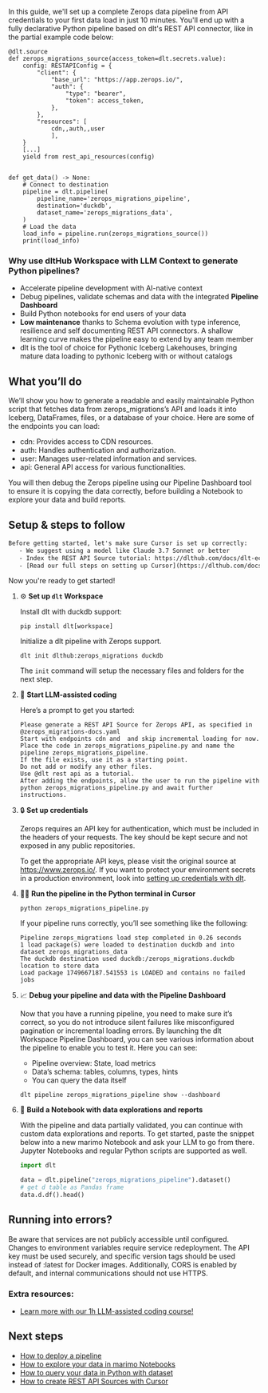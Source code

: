 In this guide, we'll set up a complete Zerops data pipeline from API credentials to your first data load in just 10 minutes. You'll end up with a fully declarative Python pipeline based on dlt's REST API connector, like in the partial example code below:

```python-outcome
@dlt.source
def zerops_migrations_source(access_token=dlt.secrets.value):
    config: RESTAPIConfig = {
        "client": {
            "base_url": "https://app.zerops.io/",
            "auth": {
                "type": "bearer",
                "token": access_token,
            },
        },
        "resources": [
            cdn,,auth,,user
            ],
    }
    [...]
    yield from rest_api_resources(config)


def get_data() -> None:
    # Connect to destination
    pipeline = dlt.pipeline(
        pipeline_name='zerops_migrations_pipeline',
        destination='duckdb',
        dataset_name='zerops_migrations_data', 
    )
    # Load the data
    load_info = pipeline.run(zerops_migrations_source())
    print(load_info) 
```

### Why use dltHub Workspace with LLM Context to generate Python pipelines?

- Accelerate pipeline development with AI-native context
- Debug pipelines, validate schemas and data with the integrated **Pipeline Dashboard**
- Build Python notebooks for end users of your data
- **Low maintenance** thanks to Schema evolution with type inference, resilience and self documenting REST API connectors. A shallow learning curve makes the pipeline easy to extend by any team member
- dlt is the tool of choice for Pythonic Iceberg Lakehouses, bringing mature data loading to pythonic Iceberg with or without catalogs

## What you’ll do

We’ll show you how to generate a readable and easily maintainable Python script that fetches data from zerops_migrations’s API and loads it into Iceberg, DataFrames, files, or a database of your choice. Here are some of the endpoints you can load:

- cdn: Provides access to CDN resources.
- auth: Handles authentication and authorization.
- user: Manages user-related information and services.
- api: General API access for various functionalities.

You will then debug the Zerops pipeline using our Pipeline Dashboard tool to ensure it is copying the data correctly, before building a Notebook to explore your data and build reports.

## Setup & steps to follow

```default
Before getting started, let's make sure Cursor is set up correctly:
   - We suggest using a model like Claude 3.7 Sonnet or better
   - Index the REST API Source tutorial: https://dlthub.com/docs/dlt-ecosystem/verified-sources/rest_api/ and add it to context as **@dlt rest api**
   - [Read our full steps on setting up Cursor](https://dlthub.com/docs/dlt-ecosystem/llm-tooling/cursor-restapi#23-configuring-cursor-with-documentation)
```

Now you're ready to get started!

1. ⚙️ **Set up `dlt` Workspace**
    
    Install dlt with duckdb support:
    ```shell
    pip install dlt[workspace]
    ```

    Initialize a dlt pipeline with Zerops support.
    ```shell
    dlt init dlthub:zerops_migrations duckdb
    ```

    The `init` command will setup the necessary files and folders for the next step.
    
2. 🤠 **Start LLM-assisted coding**
    
    Here’s a prompt to get you started:
    
    ```prompt
    Please generate a REST API Source for Zerops API, as specified in @zerops_migrations-docs.yaml 
    Start with endpoints cdn and  and skip incremental loading for now. 
    Place the code in zerops_migrations_pipeline.py and name the pipeline zerops_migrations_pipeline. 
    If the file exists, use it as a starting point. 
    Do not add or modify any other files. 
    Use @dlt rest api as a tutorial. 
    After adding the endpoints, allow the user to run the pipeline with python zerops_migrations_pipeline.py and await further instructions.
    ```

    
3. 🔒 **Set up credentials** 
    
    Zerops requires an API key for authentication, which must be included in the headers of your requests. The key should be kept secure and not exposed in any public repositories.
    
    To get the appropriate API keys, please visit the original source at https://www.zerops.io/.
    If you want to protect your environment secrets in a production environment, look into [setting up credentials with dlt](https://dlthub.com/docs/walkthroughs/add_credentials).
    
4. 🏃‍♀️ **Run the pipeline in the Python terminal in Cursor**
    
    ```shell
    python zerops_migrations_pipeline.py
    ```
    
    If your pipeline runs correctly, you’ll see something like the following:
    
    ```shell
    Pipeline zerops_migrations load step completed in 0.26 seconds
    1 load package(s) were loaded to destination duckdb and into dataset zerops_migrations_data
    The duckdb destination used duckdb:/zerops_migrations.duckdb location to store data
    Load package 1749667187.541553 is LOADED and contains no failed jobs
    ```
    
5. 📈 **Debug your pipeline and data with the Pipeline Dashboard**

    Now that you have a running pipeline, you need to make sure it’s correct, so you do not introduce silent failures like misconfigured pagination or incremental loading errors. By launching the dlt Workspace Pipeline Dashboard, you can see various information about the pipeline to enable you to test it. Here you can see:
    - Pipeline overview: State, load metrics
    - Data’s schema: tables, columns, types, hints
    - You can query the data itself
    
    ```shell
    dlt pipeline zerops_migrations_pipeline show --dashboard
    ```
    
6. 🐍 **Build a Notebook with data explorations and reports**

    With the pipeline and data partially validated, you can continue with custom data explorations and reports. To get started, paste the snippet below into a new marimo Notebook and ask your LLM to go from there. Jupyter Notebooks and regular Python scripts are supported as well.

    
    ```python
    import dlt

   data = dlt.pipeline("zerops_migrations_pipeline").dataset()
   # get d table as Pandas frame
   data.d.df().head()
    ```

## Running into errors?

Be aware that services are not publicly accessible until configured. Changes to environment variables require service redeployment. The API key must be used securely, and specific version tags should be used instead of :latest for Docker images. Additionally, CORS is enabled by default, and internal communications should not use HTTPS.

### Extra resources:

- [Learn more with our 1h LLM-assisted coding course!](https://www.youtube.com/watch?v=GGid70rnJuM)

## Next steps

- [How to deploy a pipeline](https://dlthub.com/docs/walkthroughs/deploy-a-pipeline)
- [How to explore your data in marimo Notebooks](https://dlthub.com/docs/general-usage/dataset-access/marimo)
- [How to query your data in Python with dataset](https://dlthub.com/docs/general-usage/dataset-access/dataset)
- [How to create REST API Sources with Cursor](https://dlthub.com/docs/dlt-ecosystem/llm-tooling/cursor-restapi)